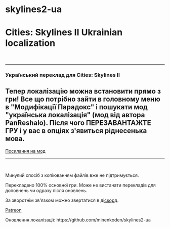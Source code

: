 # skylines2-ua
<h1>Cities: Skylines II Ukrainian localization</h1>
<br>
<hr>
<h3>Український переклад для Cities: Skylines II</h3>
<h2>
Тепер локалізацію можна встановити прямо з гри! Все що потрібно зайти в головному меню в "Модифікації Парадокс" і пошукати мод "українська локалізація" (мод від автора PanReshalo). Після чого ПЕРЕЗАВАНТАЖТЕ ГРУ і у вас в опціях з'явиться ріднесенька мова.
</h2>
<a href="https://mods.paradoxplaza.com/mods/76545/Windows">Посилання на мод</a>
<hr>
<br>

<p>Минулий спосіб з копіюванням файлів вже не підтримується.
</p>
<p>
  Перекладено 100% основної гри. Може не вистачати перекладів для доповнень чи одразу після оновлень.
</p>
<p>
  За зворотнім зв'язком можно звертатися в <a href="https://discord.gg/qCUJfWG8Vy">діскорд</a>.
</p>
<p>
  <a href="https://www.patreon.com/user/membership?u=95419221">Patreon</a>
</p>

<p>
  Оновлення локалізації: https://github.com/minenkoden/skylines2-ua
</p>

